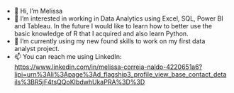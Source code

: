 - 👋 Hi, I’m Melissa
- 👀 I’m interested in working in Data Analytics using Excel, SQL, Power BI and Tableau. In the future I would like to learn how to better use the basic knowledge of R that I acquired and also learn Python. 
- 🌱 I’m currently using my new found skills to work on my first data analyst project. 
- 📫 You can reach me using LinkedIn: https://www.linkedin.com/in/melissa-correia-naldo-4220651a6?lipi=urn%3Ali%3Apage%3Ad_flagship3_profile_view_base_contact_details%3BR5jF4tsQQoKIbdwhUkaPRA%3D%3D

<!---
Melissa-Naldo/Melissa-Naldo is a ✨ special ✨ repository because its `README.md` (this file) appears on your GitHub profile.
You can click the Preview link to take a look at your changes.
--->
